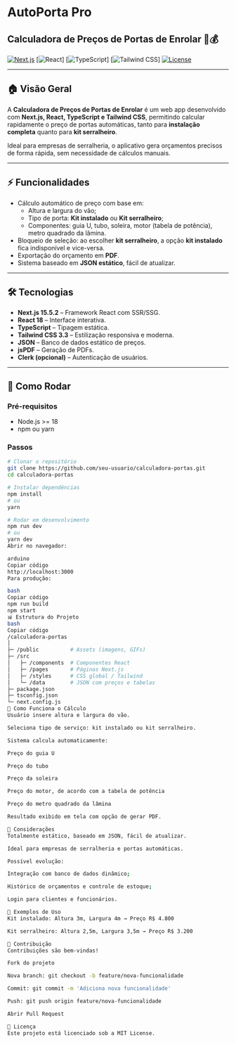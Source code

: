 # AutoPorta Pro 
## Calculadora de Preços de Portas de Enrolar 🚪💰

[![Next.js](https://img.shields.io/badge/Next.js-15.5.2-black?logo=next.js)](https://nextjs.org/)
[![React](https://img.shields.io/badge/React-18-blue?logo=react)]
[![TypeScript](https://img.shields.io/badge/TypeScript-5.2-blue?logo=typescript)]
[![Tailwind CSS](https://img.shields.io/badge/Tailwind_CSS-3.3-teal?logo=tailwind-css)]
[![License](https://img.shields.io/badge/license-MIT-green)](LICENSE)

---

## 🏠 Visão Geral
A **Calculadora de Preços de Portas de Enrolar** é um web app desenvolvido com **Next.js, React, TypeScript e Tailwind CSS**, permitindo calcular rapidamente o preço de portas automáticas, tanto para **instalação completa** quanto para **kit serralheiro**.  

Ideal para empresas de serralheria, o aplicativo gera orçamentos precisos de forma rápida, sem necessidade de cálculos manuais.

---

## ⚡ Funcionalidades
- Cálculo automático de preço com base em:
  - Altura e largura do vão;
  - Tipo de porta: **Kit instalado** ou **Kit serralheiro**;
  - Componentes: guia U, tubo, soleira, motor (tabela de potência), metro quadrado da lâmina.
- Bloqueio de seleção: ao escolher **kit serralheiro**, a opção **kit instalado** fica indisponível e vice-versa.
- Exportação do orçamento em **PDF**.
- Sistema baseado em **JSON estático**, fácil de atualizar.

---

## 🛠 Tecnologias
- **Next.js 15.5.2** – Framework React com SSR/SSG.
- **React 18** – Interface interativa.
- **TypeScript** – Tipagem estática.
- **Tailwind CSS 3.3** – Estilização responsiva e moderna.
- **JSON** – Banco de dados estático de preços.
- **jsPDF** – Geração de PDFs.
- **Clerk (opcional)** – Autenticação de usuários.

---

## 🚀 Como Rodar

### Pré-requisitos
- Node.js >= 18
- npm ou yarn

### Passos
```bash
# Clonar o repositório
git clone https://github.com/seu-usuario/calculadora-portas.git
cd calculadora-portas

# Instalar dependências
npm install
# ou
yarn

# Rodar em desenvolvimento
npm run dev
# ou
yarn dev
Abrir no navegador:

arduino
Copiar código
http://localhost:3000
Para produção:

bash
Copiar código
npm run build
npm start
📊 Estrutura do Projeto
bash
Copiar código
/calculadora-portas
│
├─ /public          # Assets (imagens, GIFs)
├─ /src
│   ├─ /components  # Componentes React
│   ├─ /pages       # Páginas Next.js
│   ├─ /styles      # CSS global / Tailwind
│   └─ /data        # JSON com preços e tabelas
├─ package.json
├─ tsconfig.json
└─ next.config.js
🔢 Como Funciona o Cálculo
Usuário insere altura e largura do vão.

Seleciona tipo de serviço: kit instalado ou kit serralheiro.

Sistema calcula automaticamente:

Preço do guia U

Preço do tubo

Preço da soleira

Preço do motor, de acordo com a tabela de potência

Preço do metro quadrado da lâmina

Resultado exibido em tela com opção de gerar PDF.

📌 Considerações
Totalmente estático, baseado em JSON, fácil de atualizar.

Ideal para empresas de serralheria e portas automáticas.

Possível evolução:

Integração com banco de dados dinâmico;

Histórico de orçamentos e controle de estoque;

Login para clientes e funcionários.

📎 Exemplos de Uso
Kit instalado: Altura 3m, Largura 4m → Preço R$ 4.800

Kit serralheiro: Altura 2,5m, Largura 3,5m → Preço R$ 3.200

🤝 Contribuição
Contribuições são bem-vindas!

Fork do projeto

Nova branch: git checkout -b feature/nova-funcionalidade

Commit: git commit -m 'Adiciona nova funcionalidade'

Push: git push origin feature/nova-funcionalidade

Abrir Pull Request

📄 Licença
Este projeto está licenciado sob a MIT License.
